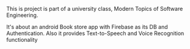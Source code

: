 This is project is part of a university class, Modern Topics of Software Engineering.

It's about an android Book store app with Firebase as its DB and Authentication. Also it provides Text-to-Speech and Voice Recognition functionality